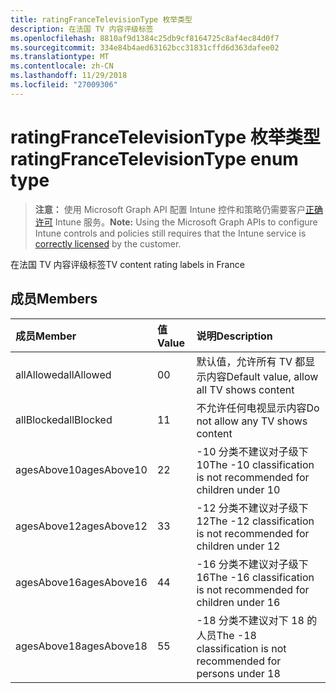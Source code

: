```yaml
---
title: ratingFranceTelevisionType 枚举类型
description: 在法国 TV 内容评级标签
ms.openlocfilehash: 8810af9d1384c25db9cf8164725c8af4ec84d0f7
ms.sourcegitcommit: 334e84b4aed63162bcc31831cffd6d363dafee02
ms.translationtype: MT
ms.contentlocale: zh-CN
ms.lasthandoff: 11/29/2018
ms.locfileid: "27009306"
---
```

# <a name="ratingfrancetelevisiontype-enum-type"></a><span data-ttu-id="274c1-103">ratingFranceTelevisionType 枚举类型</span><span class="sxs-lookup"><span data-stu-id="274c1-103">ratingFranceTelevisionType enum type</span></span>

> <span data-ttu-id="274c1-104">**注意：** 使用 Microsoft Graph API 配置 Intune 控件和策略仍需要客户[正确许可](https://go.microsoft.com/fwlink/?linkid=839381) Intune 服务。</span><span class="sxs-lookup"><span data-stu-id="274c1-104">**Note:** Using the Microsoft Graph APIs to configure Intune controls and policies still requires that the Intune service is [correctly licensed](https://go.microsoft.com/fwlink/?linkid=839381) by the customer.</span></span>

<span data-ttu-id="274c1-105">在法国 TV 内容评级标签</span><span class="sxs-lookup"><span data-stu-id="274c1-105">TV content rating labels in France</span></span>
## <a name="members"></a><span data-ttu-id="274c1-106">成员</span><span class="sxs-lookup"><span data-stu-id="274c1-106">Members</span></span>
|<span data-ttu-id="274c1-107">成员</span><span class="sxs-lookup"><span data-stu-id="274c1-107">Member</span></span>|<span data-ttu-id="274c1-108">值</span><span class="sxs-lookup"><span data-stu-id="274c1-108">Value</span></span>|<span data-ttu-id="274c1-109">说明</span><span class="sxs-lookup"><span data-stu-id="274c1-109">Description</span></span>|
|:---|:---|:---|
|<span data-ttu-id="274c1-110">allAllowed</span><span class="sxs-lookup"><span data-stu-id="274c1-110">allAllowed</span></span>|<span data-ttu-id="274c1-111">0</span><span class="sxs-lookup"><span data-stu-id="274c1-111">0</span></span>|<span data-ttu-id="274c1-112">默认值，允许所有 TV 都显示内容</span><span class="sxs-lookup"><span data-stu-id="274c1-112">Default value, allow all TV shows content</span></span>|
|<span data-ttu-id="274c1-113">allBlocked</span><span class="sxs-lookup"><span data-stu-id="274c1-113">allBlocked</span></span>|<span data-ttu-id="274c1-114">1</span><span class="sxs-lookup"><span data-stu-id="274c1-114">1</span></span>|<span data-ttu-id="274c1-115">不允许任何电视显示内容</span><span class="sxs-lookup"><span data-stu-id="274c1-115">Do not allow any TV shows content</span></span>|
|<span data-ttu-id="274c1-116">agesAbove10</span><span class="sxs-lookup"><span data-stu-id="274c1-116">agesAbove10</span></span>|<span data-ttu-id="274c1-117">2</span><span class="sxs-lookup"><span data-stu-id="274c1-117">2</span></span>|<span data-ttu-id="274c1-118">-10 分类不建议对子级下 10</span><span class="sxs-lookup"><span data-stu-id="274c1-118">The -10 classification is not recommended for children under 10</span></span>|
|<span data-ttu-id="274c1-119">agesAbove12</span><span class="sxs-lookup"><span data-stu-id="274c1-119">agesAbove12</span></span>|<span data-ttu-id="274c1-120">3</span><span class="sxs-lookup"><span data-stu-id="274c1-120">3</span></span>|<span data-ttu-id="274c1-121">-12 分类不建议对子级下 12</span><span class="sxs-lookup"><span data-stu-id="274c1-121">The -12 classification is not recommended for children under 12</span></span>|
|<span data-ttu-id="274c1-122">agesAbove16</span><span class="sxs-lookup"><span data-stu-id="274c1-122">agesAbove16</span></span>|<span data-ttu-id="274c1-123">4</span><span class="sxs-lookup"><span data-stu-id="274c1-123">4</span></span>|<span data-ttu-id="274c1-124">-16 分类不建议对子级下 16</span><span class="sxs-lookup"><span data-stu-id="274c1-124">The -16 classification is not recommended for children under 16</span></span>|
|<span data-ttu-id="274c1-125">agesAbove18</span><span class="sxs-lookup"><span data-stu-id="274c1-125">agesAbove18</span></span>|<span data-ttu-id="274c1-126">5</span><span class="sxs-lookup"><span data-stu-id="274c1-126">5</span></span>|<span data-ttu-id="274c1-127">-18 分类不建议对下 18 的人员</span><span class="sxs-lookup"><span data-stu-id="274c1-127">The -18 classification is not recommended for persons under 18</span></span>|



